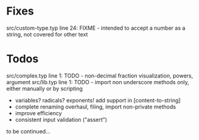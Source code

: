 # Fixes

src/custom-type.typ line 24: FIXME - intended to accept a number as a string, not covered for other text



# Todos
src/complex.typ line 1: TODO - non-decimal fraction visualization, powers, argument
src/lib.typ line 1: TODO - import non underscore methods only, either manually or by scripting

- variables? radicals? exponents! add support in \[content-to-string\]
- complete renaming overhaul, filing, import non-private methods
- improve efficiency
- consistent input validation ("assert")


to be continued...